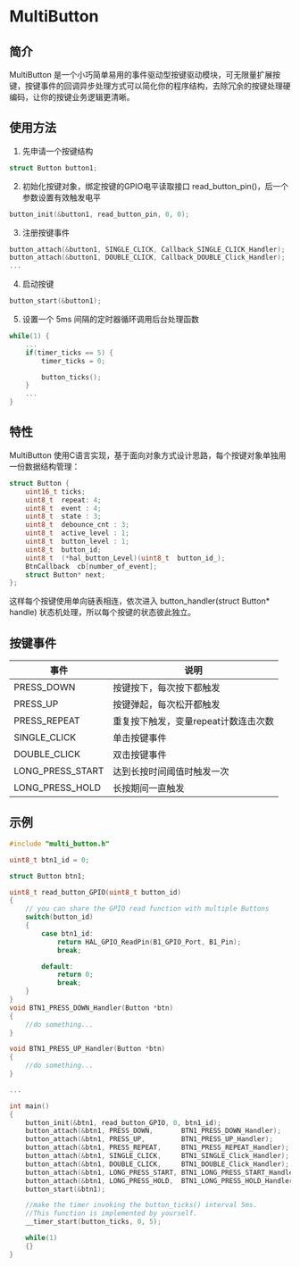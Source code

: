# MultiButton

## 简介
MultiButton 是一个小巧简单易用的事件驱动型按键驱动模块，可无限量扩展按键，按键事件的回调异步处理方式可以简化你的程序结构，去除冗余的按键处理硬编码，让你的按键业务逻辑更清晰。

## 使用方法
1. 先申请一个按键结构

```C
struct Button button1;
```
2. 初始化按键对象，绑定按键的GPIO电平读取接口 read_button_pin()，后一个参数设置有效触发电平

```C
button_init(&button1, read_button_pin, 0, 0);
```
3. 注册按键事件

```C
button_attach(&button1, SINGLE_CLICK, Callback_SINGLE_CLICK_Handler);
button_attach(&button1, DOUBLE_CLICK, Callback_DOUBLE_Click_Handler);
...
```
4. 启动按键

```C
button_start(&button1);
```
5. 设置一个 5ms 间隔的定时器循环调用后台处理函数

```C
while(1) {
    ...
    if(timer_ticks == 5) {
        timer_ticks = 0;

        button_ticks();
    }
    ...
}
```

## 特性

MultiButton 使用C语言实现，基于面向对象方式设计思路，每个按键对象单独用一份数据结构管理：

```C
struct Button {
	uint16_t ticks;
	uint8_t  repeat: 4;
	uint8_t  event : 4;
	uint8_t  state : 3;
	uint8_t  debounce_cnt : 3;
	uint8_t  active_level : 1;
	uint8_t  button_level : 1;
	uint8_t  button_id;
	uint8_t  (*hal_button_Level)(uint8_t  button_id_);
	BtnCallback  cb[number_of_event];
	struct Button* next;
};
```
这样每个按键使用单向链表相连，依次进入 button_handler(struct Button* handle) 状态机处理，所以每个按键的状态彼此独立。

## 按键事件

| 事件               | 说明                    |
|------------------|-----------------------|
| PRESS_DOWN       | 按键按下，每次按下都触发          |
| PRESS_UP         | 按键弹起，每次松开都触发          |
| PRESS_REPEAT     | 重复按下触发，变量repeat计数连击次数 |
| SINGLE_CLICK     | 单击按键事件                |
| DOUBLE_CLICK     | 双击按键事件                |
| LONG_PRESS_START | 达到长按时间阈值时触发一次         |
| LONG_PRESS_HOLD  | 长按期间一直触发              |

## 示例

```C
#include "multi_button.h"

uint8_t btn1_id = 0;

struct Button btn1;

uint8_t read_button_GPIO(uint8_t button_id)
{
	// you can share the GPIO read function with multiple Buttons
	switch(button_id)
	{
		case btn1_id:
			return HAL_GPIO_ReadPin(B1_GPIO_Port, B1_Pin);
			break;

		default:
			return 0;
			break;
	}
}
void BTN1_PRESS_DOWN_Handler(Button *btn)
{
	//do something...
}

void BTN1_PRESS_UP_Handler(Button *btn)
{
	//do something...
}

...

int main()
{
	button_init(&btn1, read_button_GPIO, 0, btn1_id);
	button_attach(&btn1, PRESS_DOWN,       BTN1_PRESS_DOWN_Handler);
	button_attach(&btn1, PRESS_UP,         BTN1_PRESS_UP_Handler);
	button_attach(&btn1, PRESS_REPEAT,     BTN1_PRESS_REPEAT_Handler);
	button_attach(&btn1, SINGLE_CLICK,     BTN1_SINGLE_Click_Handler);
	button_attach(&btn1, DOUBLE_CLICK,     BTN1_DOUBLE_Click_Handler);
	button_attach(&btn1, LONG_PRESS_START, BTN1_LONG_PRESS_START_Handler);
	button_attach(&btn1, LONG_PRESS_HOLD,  BTN1_LONG_PRESS_HOLD_Handler);
	button_start(&btn1);

	//make the timer invoking the button_ticks() interval 5ms.
	//This function is implemented by yourself.
	__timer_start(button_ticks, 0, 5);

	while(1)
	{}
}
```
